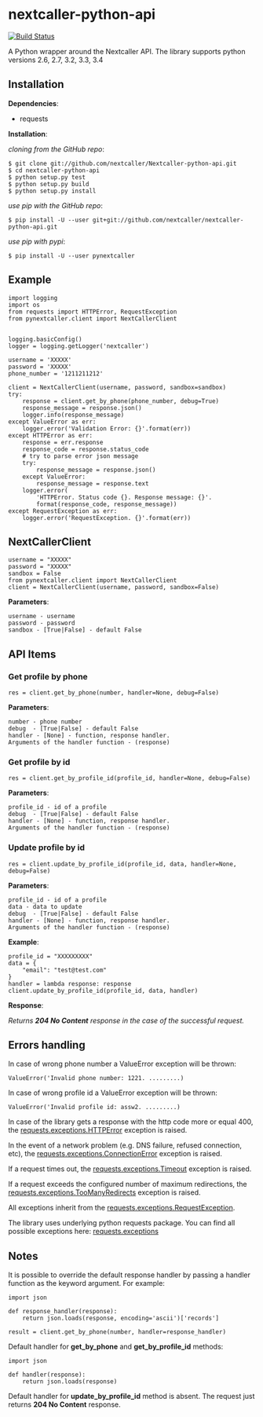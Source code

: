 nextcaller-python-api
=====================

[![Build Status](https://travis-ci.org/Nextcaller/nextcaller-python-api.svg?branch=master)](https://travis-ci.org/Nextcaller/nextcaller-python-api)

A Python wrapper around the Nextcaller API.
The library supports python versions 2.6, 2.7, 3.2, 3.3, 3.4

Installation
------------

**Dependencies**:

* requests

**Installation**:

*cloning from the GitHub repo*:

    $ git clone git://github.com/nextcaller/Nextcaller-python-api.git
    $ cd nextcaller-python-api
    $ python setup.py test
    $ python setup.py build
    $ python setup.py install

*use pip with the GitHub repo*:
    
    $ pip install -U --user git+git://github.com/nextcaller/nextcaller-python-api.git

*use pip with pypi*:

    $ pip install -U --user pynextcaller


Example
-------

    import logging
    import os
    from requests import HTTPError, RequestException
    from pynextcaller.client import NextCallerClient
    
    
    logging.basicConfig()
    logger = logging.getLogger('nextcaller')
    
    username = 'XXXXX'
    password = 'XXXXX'
    phone_number = '1211211212'
    
    client = NextCallerClient(username, password, sandbox=sandbox)
    try:
        response = client.get_by_phone(phone_number, debug=True)
        response_message = response.json()
        logger.info(response_message)
    except ValueError as err:
        logger.error('Validation Error: {}'.format(err))
    except HTTPError as err:
        response = err.response
        response_code = response.status_code
        # try to parse error json message
        try:
            response_message = response.json()
        except ValueError:
            response_message = response.text
        logger.error(
            'HTTPError. Status code {}. Response message: {}'.
            format(response_code, response_message))
    except RequestException as err:
        logger.error('RequestException. {}'.format(err))
    

NextCallerClient
----------------

    username = "XXXXX"
    password = "XXXXX"
    sandbox = False
    from pynextcaller.client import NextCallerClient
    client = NextCallerClient(username, password, sandbox=False)

**Parameters**:

    username - username
    password - password
    sandbox - [True|False] - default False


API Items
-------------

### Get profile by phone ###

    res = client.get_by_phone(number, handler=None, debug=False)
    
**Parameters**:
    
    number - phone number
    debug  - [True|False] - default False
    handler - [None] - function, response handler.
    Arguments of the handler function - (response) 

### Get profile by id ###

    res = client.get_by_profile_id(profile_id, handler=None, debug=False)
    
**Parameters**:
    
    profile_id - id of a profile
    debug  - [True|False] - default False
    handler - [None] - function, response handler.
    Arguments of the handler function - (response) 


### Update profile by id ###

    res = client.update_by_profile_id(profile_id, data, handler=None, debug=False)
    
**Parameters**:

    profile_id - id of a profile
    data - data to update
    debug  - [True|False] - default False
    handler - [None] - function, response handler.
    Arguments of the handler function - (response) 

**Example**:

    profile_id = "XXXXXXXXX" 
    data = {
        "email": "test@test.com"
    }
    handler = lambda response: response
    client.update_by_profile_id(profile_id, data, handler)

**Response**:

*Returns **204 No Content** response in the case of the successful request.*
    

Errors handling
---------------

In case of wrong phone number a ValueError exception will be thrown:

    ValueError('Invalid phone number: 1221. .........)

In case of wrong profile id a ValueError exception will be thrown:

    ValueError('Invalid profile id: assw2. .........)

In case of the library gets a response with the http code more or equal 400,
the [requests.exceptions.HTTPError](http://docs.python-requests.org/en/latest/api/#requests.exceptions.HTTPError)
exception is raised.

In the event of a network problem (e.g. DNS failure, refused connection, etc),
the [requests.exceptions.ConnectionError](http://docs.python-requests.org/en/latest/api/#requests.exceptions.ConnectionError)
exception is raised.

If a request times out,
the [requests.exceptions.Timeout](http://docs.python-requests.org/en/latest/api/#requests.exceptions.Timeout)
exception is raised.

If a request exceeds the configured number of maximum redirections, the
[requests.exceptions.TooManyRedirects](http://docs.python-requests.org/en/latest/api/#requests.exceptions.TooManyRedirects)
exception is raised.

All exceptions inherit from the
[requests.exceptions.RequestException](http://docs.python-requests.org/en/latest/api/#requests.exceptions.RequestException).

The library uses underlying python requests package. You can find all possible exceptions here:
[requests.exceptions](http://docs.python-requests.org/en/latest/api/#exceptions)

Notes
------

It is possible to override the default response handler by passing
a handler function as the keyword argument. For example:

    import json

    def response_handler(response):
        return json.loads(response, encoding='ascii')['records']

    result = client.get_by_phone(number, handler=response_handler)

Default handler for **get_by_phone** and **get_by_profile_id** methods:

    import json

    def handler(response):
        return json.loads(response)

Default handler for **update_by_profile_id** method is absent.
The request just returns **204 No Content** response.
